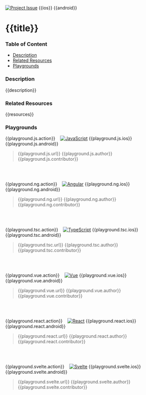 [javascript-badge]: https://img.shields.io/badge/JavaScript-%E2%9C%93-F7DF1E.svg?style=for-the-badge&logo=JavaScript&logoColor=F7DF1E&labelColor=000000
[typescript-badge]: https://img.shields.io/badge/TypeScript-%E2%9C%93-007ACC.svg?style=for-the-badge&logo=TypeScript&logoColor=007ACC&labelColor=000000
[angular-badge]: https://img.shields.io/badge/Angular-%E2%9C%93-DD0031.svg?style=for-the-badge&logo=Angular&logoColor=DD0031&labelColor=000000
[vue-badge]: https://img.shields.io/badge/Vue.js-%E2%9C%93-4FC08D.svg?style=for-the-badge&logo=Vue.js&logoColor=4FC08D&labelColor=000000
[react-badge]: https://img.shields.io/badge/React-%E2%9C%93-33d8ff.svg?style=for-the-badge&logo=React&logoColor=33d8ff&labelColor=000000
[svelte-badge]: https://img.shields.io/badge/Svelte-%E2%9C%93-f93e02.svg?style=for-the-badge&logo=Svelte&logoColor=f93e02&labelColor=000000

[ios-badge]: https://img.shields.io/badge/ios-%E2%9C%93-e6e8eb.svg?style=for-the-badge&logo=apple&logoColor=white&labelColor=000000
[android-badge]: https://img.shields.io/badge/android-%E2%9C%93-e6e8eb.svg?style=for-the-badge&logo=android&logoColor=white&labelColor=000000
[ios-badge--simple]: https://img.shields.io/badge/ios-000000.svg?style=for-the-badge&logo=apple&logoColor=white
[android-badge--simple]: https://img.shields.io/badge/android-000000.svg?style=for-the-badge&logo=android&logoColor=white

[update-badge]: https://img.shields.io/badge/UPDATE-0ea2f1.svg?style=for-the-badge&labelColor=fafbfc
[add-badge]: https://img.shields.io/badge/Add-0ea2f1.svg?style=for-the-badge&labelColor=fafbfc

[issue-badge]: https://img.shields.io/badge/Project-%23{{issue}}-0ea2f1.svg?style=for-the-badge&labelColor=000000


<!-- Project badges -->
[![Project Issue][issue-badge]](https://github.com/mudlabs/hello-word-javascript-action/issues/{{issue}})
{{ios}}
{{android}}


<!-- Project title -->
# {{title}}


### Table of Content
  - [Description](#description)
  - [Related Resources](#related-resources)
  - [Playgrounds](#playgrounds)


<!-- Project description -->
### Description
{{description}}


<!-- 
Reference any related resources here. These could include;
 * Existing video or blog tutorials that create the same project, or inspired it.
 * A live website or app using the behaviour, style, etc.., the app is trying to replicate.
 * Or perhaps a design from somewhere like dribbble.com inspired the project.
-->
### Related Resources
{{resources}}


<!-- Playgrounds -->
### Playgrounds

{{playground.js.action}}
&nbsp;&nbsp;
[![JavaScript][javascript-badge]]({{playground.js.badge}})
{{playground.js.ios}}
{{playground.js.android}}
> {{playground.js.url}}
> {{playground.js.author}}
> {{playground.js.contributor}}
<br/>
<br/>


{{playground.ng.action}}
&nbsp;&nbsp;
[![Angular][angular-badge]]({{playground.ng.badge}})
{{playground.ng.ios}}
{{playground.ng.android}}
> {{playground.ng.url}}
> {{playground.ng.author}}
> {{playground.ng.contributor}}
<br/>
<br/>


{{playground.tsc.action}}
&nbsp;&nbsp;
[![TypeScript][typescript-badge]]({{playground.tsc.badge}})
{{playground.tsc.ios}}
{{playground.tsc.android}}
> {{playground.tsc.url}}
> {{playground.tsc.author}}
> {{playground.tsc.contributor}}
<br/>
<br/>


{{playground.vue.action}}
&nbsp;&nbsp;
[![Vue][vue-badge]]({{playground.vue.badge}})
{{playground.vue.ios}}
{{playground.vue.android}}
> {{playground.vue.url}}
> {{playground.vue.author}}
> {{playground.vue.contributor}}
<br/>
<br/>


{{playground.react.action}}
&nbsp;&nbsp;
[![React][react-badge]]({{playground.react.badge}})
{{playground.react.ios}}
{{playground.react.android}}
> {{playground.react.url}}
> {{playground.react.author}}
> {{playground.react.contributor}}
<br/>
<br/>


{{playground.svelte.action}}
&nbsp;&nbsp;
[![Svelte][svelte-badge]]({{playground.svelte.badge}})
{{playground.svelte.ios}}
{{playground.svelte.android}}
> {{playground.svelte.url}}
> {{playground.svelte.author}}
> {{playground.svelte.contributor}}
<br/>
<br/>

